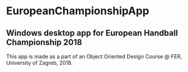 # EuropeanChampionshipApp
## Windows desktop app for European Handball Championship 2018

This app is made as a part of an Object Oriented Design Course @ FER, University of Zagreb, 2018.
